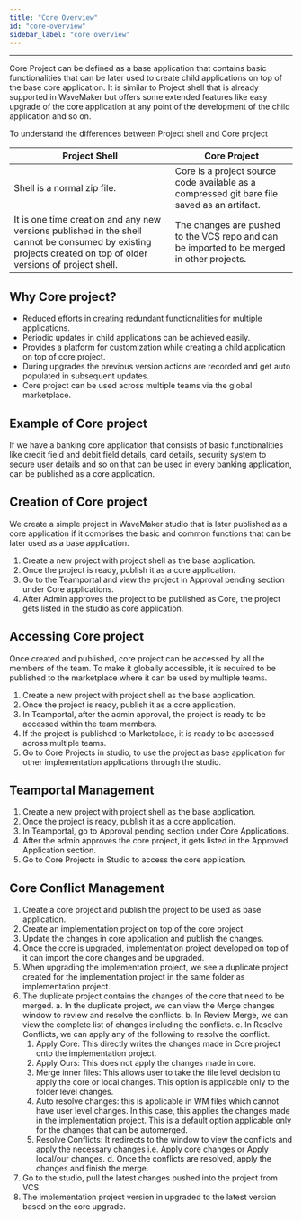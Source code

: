 ```yaml
---
title: "Core Overview"
id: "core-overview"
sidebar_label: "core overview"
---
```

---

Core Project can be defined as a base application that contains basic functionalities that can be later used to create child applications on top of the base core application. It is similar to Project shell that is already supported in WaveMaker but offers some extended features like easy upgrade of the core application at any point of the development of the child application and so on.

To understand the differences between Project shell and Core project

|Project Shell|Core Project|
|-----|-----|
| Shell is a normal zip file. | Core is a project source code available as a compressed git bare file saved as an artifact. |
| It is one time creation and any new versions published in the shell cannot be consumed by existing projects created on top of older versions of project shell. | The changes are pushed to the VCS repo and can be imported to be merged in other projects. |

## Why Core project?

- Reduced efforts in creating redundant functionalities for multiple applications.
- Periodic updates in child applications can be achieved easily.
- Provides a platform for customization while creating a child application on top of core project.
- During upgrades the previous version actions are recorded and get auto populated in subsequent updates.
- Core project can be used across multiple teams via the global marketplace.


## Example of Core project

If we have a banking core application that consists of basic functionalities like credit field and debit field details, card details, security system to secure user details and so on that can be used in every banking application, can be published as a core application.

## Creation of  Core project

We create a simple project in WaveMaker studio that is later published as a core application if it comprises the basic and common functions that can be later used as a base application.

1. Create a new project with project shell as the base application.
2. Once the project is ready, publish it as a core application.
3. Go to the Teamportal and view the project in Approval pending section under Core applications.
4. After Admin approves the project to be published as Core, the project gets listed in the studio as core application.

## Accessing Core project

Once created and published, core project can be accessed by all the members of the team. To make it globally accessible, it is required to be published to the marketplace where it can be used by multiple teams.

1. Create a new project with project shell as the base application.
2. Once the project is ready, publish it as a core application.
3. In Teamportal, after the admin approval, the project is ready to be accessed within the team members.
4. If the project is published to Marketplace, it is ready to be accessed across multiple teams.
5. Go to Core Projects in studio, to use the project as base application for other implementation applications through the studio.

## Teamportal Management

1. Create a new project with project shell as the base application.
2. Once the project is ready, publish it as a core application.
3. In Teamportal, go to Approval pending section under Core Applications.
4. After the admin approves the core project, it gets listed in the Approved Application section.
5. Go to Core Projects in Studio to access the core application.

## Core Conflict Management

1. Create a core project and publish the project to be used as base application.
2. Create an implementation project on top of the core project.
3. Update the changes in core application and publish the changes.
4. Once the core is upgraded, implementation project developed on top of it can import the core changes and be upgraded.
5. When upgrading the implementation project, we see a duplicate project created for the implementation project in the same folder as implementation project.
6. The duplicate project contains the changes of the core that need to be merged.
   a. In the duplicate project, we can view the Merge changes window to review and resolve the conflicts.
   b. In Review Merge, we can view the complete list of changes including the conflicts.
   c. In Resolve Conflicts, we can apply any of the following to resolve the conflict.
     1. Apply Core: This directly writes the changes made in Core project onto the implementation project.
     2. Apply Ours: This does not apply the changes made in core.
     3. Merge inner files: This allows user to take the file level decision to apply the core or local changes. This option is applicable only to the folder level changes.
     4. Auto resolve changes: this is applicable in WM files which cannot have user level changes. In this case, this applies the changes made in the implementation project. This is a default  option applicable only for the changes that can be automerged.
     5. Resolve Conflicts: It redirects to the window to view the conflicts and apply the necessary changes i.e. Apply core changes or Apply local/our changes. 
  d. Once the conflicts are resolved, apply the changes and finish the merge.
7. Go to the studio, pull the latest changes pushed into the project from VCS.
8. The implementation project version in upgraded to the latest version based on the core upgrade.